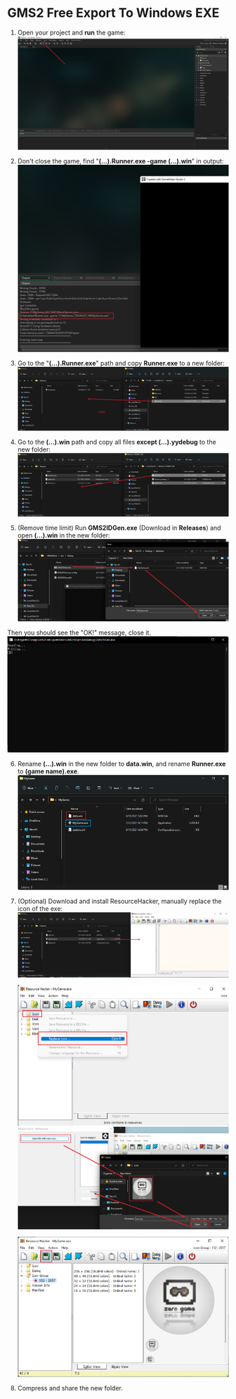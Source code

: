 # GMS2 Free Export To Windows EXE

1. Open your project and **run** the game:![image-20210811164516609](./README.assets/image-20210811164516609.png)

2. Don't close the game, find "**(...).Runner.exe -game (...).win**" in output:![image-20210811165454546](./README.assets/image-20210811165454546.png)
3. Go to the "**(...).Runner.exe**" path and copy **Runner.exe** to a new folder:![image-20210811165557493](./README.assets/image-20210811165557493.png)

4. Go to the **(...).win** path and copy all files **except (...).yydebug** to the new folder:![image-20210811165836240](./README.assets/image-20210811165836240.png)

5.  (Remove time limit) Run **GMS2IDGen.exe** (Download in **Releases**) and open **(...).win** in the new folder:![image-20210811170251127](./README.assets/image-20210811170251127.png)

   Then you should see the "OK!" message, close it.![image-20210811170423445](./README.assets/image-20210811170423445.png)

   6. Rename **(...).win** in the new folder to **data.win**, and rename **Runner.exe** to **(game name).exe**.![image-20210811170801278](./README.assets/image-20210811170801278.png)

   7. (Optional) Download and install ResourceHacker, manually replace the icon of the exe:![image-20210811171448633](./README.assets/image-20210811171448633.png)

      ![image-20210811171518495](./README.assets/image-20210811171518495.png)![image-20210811171621193](./README.assets/image-20210811171621193.png)

      ![image-20210811171639535](./README.assets/image-20210811171639535.png)

      

   8. Compress and share the new folder.
